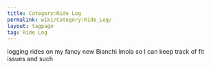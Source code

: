 ```yaml
---
title: Category:Ride Log
permalink: wiki/Category:Ride_Log/
layout: tagpage
tag: Ride Log
---
```


logging rides on my fancy new Bianchi Imola so I can keep track of fit
issues and such
